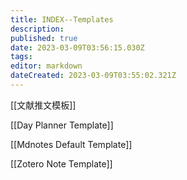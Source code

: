 ```yaml
---
title: INDEX--Templates
description: 
published: true
date: 2023-03-09T03:56:15.030Z
tags: 
editor: markdown
dateCreated: 2023-03-09T03:55:02.321Z
---
```


[[文献推文模板]]

[[Day Planner Template]]

[[Mdnotes Default Template]]

[[Zotero Note Template]]
